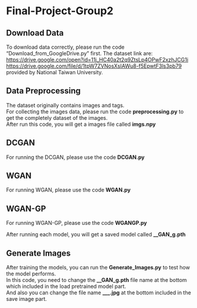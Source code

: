 # Final-Project-Group2

## Download Data
To download data correctly, please run the code “Download_from_GoogleDrive.py” first.
The dataset link are:
https://drive.google.com/open?id=11j_HC40a2t2q9ZtsLp4OPwF2xzhJCG1i  
https://drive.google.com/file/d/1tpW7ZVNosXsIAWu8-f5EpwtF3ls3pb79  
provided by National Taiwan University.

## Data Preprocessing
The dataset originally contains images and tags.  
For collecting the images data, please run the code **preprocessing.py** to get the completely dataset of the images.  
After run this code, you will get a images file called **imgs.npy**

## DCGAN
For running the DCGAN, please use the code **DCGAN.py**

## WGAN
For running WGAN, please use the code **WGAN.py**

## WGAN-GP
For running WGAN-GP, please use the code **WGANGP.py**

After running each model, you will get a saved model called **__GAN_g.pth**

## Generate Images
After training the models, you can run the **Generate_Images.py** to test how the model performs.  
In this code, you need to change the **__GAN_g.pth** file name at the bottom which included in the load pretrained model part.  
And also you can change the file name **___.jpg** at the bottom included in the save image part.

